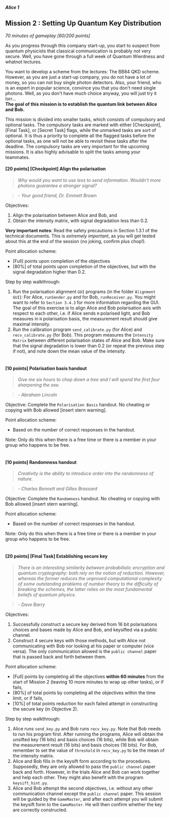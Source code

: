 **_Alice 1_**
## Mission 2 : Setting Up Quantum Key Distribution
*70 minutes of gameplay [60/200 points]*

As you progress through this company start-up, you start to suspect from quantum physicists that classical communication is probably not very secure. Well, you have gone through a full week of Quantum Wierdness and whatnot lectures.

You want to develop a scheme from the lectures: The BB84 QKD scheme. However, as you are just a start-up company, you do not have a lot of money, so you can not buy single photon detectors. Also, your friend, who is an expert in popular science, convince you that you don't need single photons. Well, as you don't have much choice anyway, you will just try it lorr... <br>
**The goal of this mission is to establish the quantum link between Alice and Bob.**

This mission is divided into smaller tasks, which consists of compulsory and optional tasks. The compulsory tasks are marked with either [Checkpoint], [Final Task], or [Secret Task] flags, while the unmarked tasks are sort of optional. It is thus a priority to complete all the flagged tasks before the optional tasks, as one will not be able to revisit these tasks after the deadline. The compulsory tasks are very important for the upcoming missions. It is also highly advisable to split the tasks among your teammates.

#### [20 points] [Checkpoint] Align the polarisation
> *Why would you want to use less to send information. Wouldn't more photons guarantee a stronger signal?*

> *- Your good friend, Dr. Emmett Brown*

Objectives:
1. Align the polarisation between Alice and Bob, and
1. Obtain the intensity matrix, with signal degradation less than 0.2.

**Very important notes**: Read the safety precautions in Section 1.3.1 of the technical documents. This is *extremely important*, as you will get tested about this at the end of the session (no joking, confirm plus chop!).

Point allocation scheme:
* [Full] points upon completion of the objectives
* [80%] of total points upon completion of the objectives, but with the signal degradation higher than 0.2.

Step by step walkthrough:
1. Run the polarisation alignment `GUI` programs (in the folder `Alignment GUI`): For Alice, `runSender.py` and for Bob, `runReceiver.py`. You might want to refer to `Section 3.4.3` for more information regarding the GUI. The goal of this exercise is to align Alice and Bob polarisation axis with respect to each other, i.e. if Alice sends `H` polarised light, and Bob measures in `H` polarisation basis, the measurement result should give maximal intensity.
1. Run the calibration program `send_calibrate.py` (for Alice) and `recv_calibrate.py` (for Bob). This program measures the `Intensity Matrix` between different polarisation states of Alice and Bob. Make sure that the signal degradation is lower than 0.2 (or repeat the previous step if not), and note down the mean value of the intensity.
<br><br>

#### [10 points] Polarisation basis handout
> *Give me six hours to chop down a tree and I will spend the first four sharpening the axe.*

> *-  Abraham Lincoln*

Objective: Complete the `Polarisation Basis` handout. No cheating or copying with Bob allowed [insert stern warning].

Point allocation scheme:
* Based on the number of correct responses in the handout.

Note: Only do this when there is a free time or there is a member in your group who happens to be free.
<br><br>

#### [10 points] Randomness handout
> *Creativity is the ability to introduce order into the randomness of nature.*

> *-  Charles Bennett and Gilles Brassard*

Objective: Complete the `Randomness` handout. No cheating or copying with Bob allowed [insert stern warning].

Point allocation scheme:
* Based on the number of correct responses in the handout.

Note: Only do this when there is a free time or there is a member in your group who happens to be free.
<br><br>

#### [20 points] [Final Task] Establishing secure key
> *There is an interesting similarity between probabilistic encryption and quantum cryptography: both rely on the notion of reduction. However, whereas the former reduces the unproved computational complexity of some outstanding problems of number theory to the difficulty of breaking the schemes, the latter relies on the most fundamental beliefs of quantum physics.*

> *- Dave Barry*

Objectives:
1. Successfully construct a secure key derived from 16 bit polarisations choices and bases made by Alice and Bob, and keysifted via a public channel.
2. Construct 4 secure keys with those methods, but with Alice not communicating with Bob nor looking at his paper or computer (vice versa). The only communication allowed is the `public channel` paper that is passed back and forth between them.

Point allocation scheme:
* [Full] points by completing all the objectives **within 60 minutes** from the start of Mission 2 (leaving 10 more minutes to wrap up other tasks), or if fails,
* [80%] of total points by completing all the objectives within the time limit, or if fails,
* [10%] of total points reduction for each failed attempt in constructing the secure key (in Objective 2).

Step by step walkthrough:
1. Alice runs `send_key.py` and Bob runs `recv_key.py`. Note that Bob needs to run his program first. After running the programs, Alice will obtain the unsifted key (16 bits) and basis choices (16 bits), while Bob will obtain the measurement result (16 bits) and basis choices (16 bits). For Bob, remember to set the value of `threshold` in `recv_key.py` to be the mean of the intensity matrix.
1. Alice and Bob fills in the keysift form according to the procedures. Supposedly, they are only allowed to pass the `public channel` paper back and forth. However, in the trials Alice and Bob can work together and help each other. They might also benefit with the program `keysift_hint.py`.
1. Alice and Bob attempt the second objectives, i.e. without any other communication channel except the `public channel` paper. This session will be guided by the `GameMaster`, and after each attempt you will submit the keysift form to the `GameMaster`. He will then confirm whether the key are correctly constructed.
